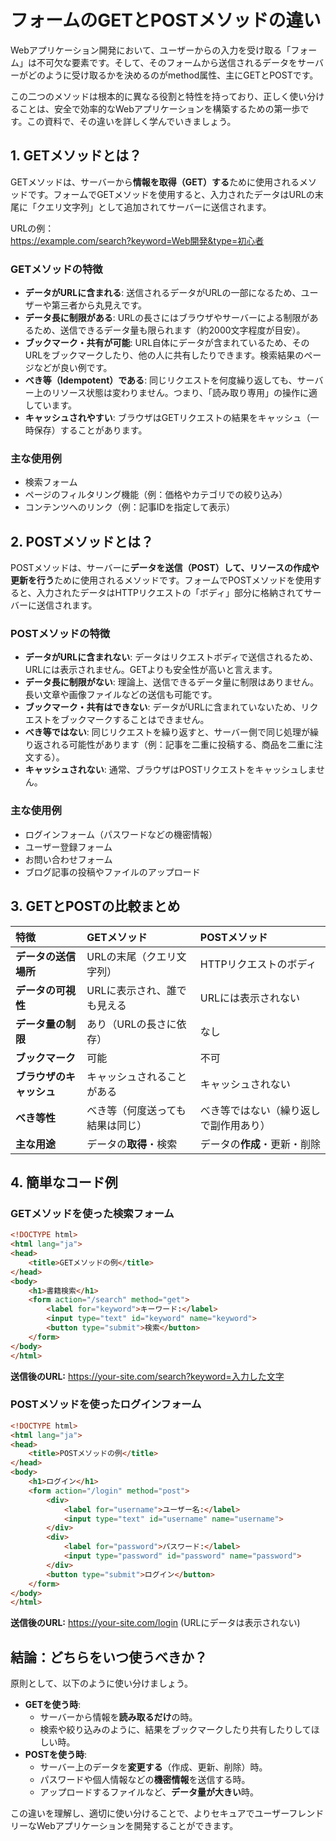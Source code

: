 # フォームのGETとPOSTメソッドの違い

Webアプリケーション開発において、ユーザーからの入力を受け取る「フォーム」は不可欠な要素です。そして、そのフォームから送信されるデータをサーバーがどのように受け取るかを決めるのがmethod属性、主にGETとPOSTです。

この二つのメソッドは根本的に異なる役割と特性を持っており、正しく使い分けることは、安全で効率的なWebアプリケーションを構築するための第一歩です。この資料で、その違いを詳しく学んでいきましょう。

## **1. GETメソッドとは？**

GETメソッドは、サーバーから**情報を取得（GET）する**ために使用されるメソッドです。フォームでGETメソッドを使用すると、入力されたデータはURLの末尾に「クエリ文字列」として追加されてサーバーに送信されます。

URLの例：  
https://example.com/search?keyword=Web開発&type=初心者

### **GETメソッドの特徴**

* **データがURLに含まれる**: 送信されるデータがURLの一部になるため、ユーザーや第三者から丸見えです。  
* **データ長に制限がある**: URLの長さにはブラウザやサーバーによる制限があるため、送信できるデータ量も限られます（約2000文字程度が目安）。  
* **ブックマーク・共有が可能**: URL自体にデータが含まれているため、そのURLをブックマークしたり、他の人に共有したりできます。検索結果のページなどが良い例です。  
* **べき等（Idempotent）である**: 同じリクエストを何度繰り返しても、サーバー上のリソース状態は変わりません。つまり、「読み取り専用」の操作に適しています。  
* **キャッシュされやすい**: ブラウザはGETリクエストの結果をキャッシュ（一時保存）することがあります。

### **主な使用例**

* 検索フォーム  
* ページのフィルタリング機能（例：価格やカテゴリでの絞り込み）  
* コンテンツへのリンク（例：記事IDを指定して表示）

## **2. POSTメソッドとは？**

POSTメソッドは、サーバーに**データを送信（POST）して、リソースの作成や更新を行う**ために使用されるメソッドです。フォームでPOSTメソッドを使用すると、入力されたデータはHTTPリクエストの「ボディ」部分に格納されてサーバーに送信されます。

### **POSTメソッドの特徴**

* **データがURLに含まれない**: データはリクエストボディで送信されるため、URLには表示されません。GETよりも安全性が高いと言えます。  
* **データ長に制限がない**: 理論上、送信できるデータ量に制限はありません。長い文章や画像ファイルなどの送信も可能です。  
* **ブックマーク・共有はできない**: データがURLに含まれていないため、リクエストをブックマークすることはできません。  
* **べき等ではない**: 同じリクエストを繰り返すと、サーバー側で同じ処理が繰り返される可能性があります（例：記事を二重に投稿する、商品を二重に注文する）。  
* **キャッシュされない**: 通常、ブラウザはPOSTリクエストをキャッシュしません。

### **主な使用例**

* ログインフォーム（パスワードなどの機密情報）  
* ユーザー登録フォーム  
* お問い合わせフォーム  
* ブログ記事の投稿やファイルのアップロード

## **3. GETとPOSTの比較まとめ**

| 特徴 | GETメソッド | POSTメソッド |
| :---- | :---- | :---- |
| **データの送信場所** | URLの末尾（クエリ文字列） | HTTPリクエストのボディ |
| **データの可視性** | URLに表示され、誰でも見える | URLには表示されない |
| **データ量の制限** | あり（URLの長さに依存） | なし |
| **ブックマーク** | 可能 | 不可 |
| **ブラウザのキャッシュ** | キャッシュされることがある | キャッシュされない |
| **べき等性** | べき等（何度送っても結果は同じ） | べき等ではない（繰り返しで副作用あり） |
| **主な用途** | データの**取得**・検索 | データの**作成**・更新・削除 |

## **4. 簡単なコード例**

### **GETメソッドを使った検索フォーム**
```html
<!DOCTYPE html>  
<html lang="ja">  
<head>  
    <title>GETメソッドの例</title>  
</head>  
<body>  
    <h1>書籍検索</h1>  
    <form action="/search" method="get">  
        <label for="keyword">キーワード:</label>  
        <input type="text" id="keyword" name="keyword">  
        <button type="submit">検索</button>  
    </form>  
</body>  
</html>
```
**送信後のURL:** https://your-site.com/search?keyword=入力した文字

### **POSTメソッドを使ったログインフォーム**
```html
<!DOCTYPE html>  
<html lang="ja">  
<head>  
    <title>POSTメソッドの例</title>  
</head>  
<body>  
    <h1>ログイン</h1>  
    <form action="/login" method="post">  
        <div>  
            <label for="username">ユーザー名:</label>  
            <input type="text" id="username" name="username">  
        </div>  
        <div>  
            <label for="password">パスワード:</label>  
            <input type="password" id="password" name="password">  
        </div>  
        <button type="submit">ログイン</button>  
    </form>  
</body>  
</html>
```
**送信後のURL:** https://your-site.com/login (URLにデータは表示されない)

## **結論：どちらをいつ使うべきか？**

原則として、以下のように使い分けましょう。

* **GETを使う時**:  
  * サーバーから情報を**読み取るだけ**の時。  
  * 検索や絞り込みのように、結果をブックマークしたり共有したりしてほしい時。  
* **POSTを使う時**:  
  * サーバー上のデータを**変更する**（作成、更新、削除）時。  
  * パスワードや個人情報などの**機密情報**を送信する時。  
  * アップロードするファイルなど、**データ量が大きい**時。

この違いを理解し、適切に使い分けることで、よりセキュアでユーザーフレンドリーなWebアプリケーションを開発することができます。